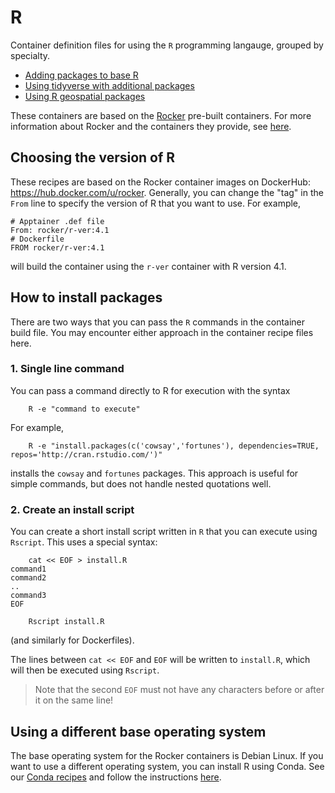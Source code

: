 <!--
   Copyright 2024, Center for High Throughput Computing, University of Wisconsin - Madison

   Licensed under the Apache License, Version 2.0 (the "License");
   you may not use this file except in compliance with the License.
   You may obtain a copy of the License at

       http://www.apache.org/licenses/LICENSE-2.0

   Unless required by applicable law or agreed to in writing, software
   distributed under the License is distributed on an "AS IS" BASIS,
   WITHOUT WARRANTIES OR CONDITIONS OF ANY KIND, either express or implied.
   See the License for the specific language governing permissions and
   limitations under the License.
-->

# R

Container definition files for using the `R` programming langauge, grouped 
by specialty.

- [Adding packages to base R](base-r)
- [Using tidyverse with additional packages](tidyverse)
- [Using R geospatial packages](geospatial)

These containers are based on the [Rocker](https://rocker-project.org/) pre-built containers. 
For more information about Rocker and the containers they provide, 
see [here](https://rocker-project.org/images/).

## Choosing the version of R

These recipes are based on the Rocker container images on DockerHub: https://hub.docker.com/u/rocker.
Generally, you can change the "tag" in the `From` line to specify the version of R that you want to use.
For example,

```
# Apptainer .def file
From: rocker/r-ver:4.1
# Dockerfile
FROM rocker/r-ver:4.1
```

will build the container using the `r-ver` container with R version 4.1.

## How to install packages

There are two ways that you can pass the `R` commands in the container build file.
You may encounter either approach in the container recipe files here.

### 1. Single line command

You can pass a command directly to R for execution with the syntax

```
    R -e "command to execute"
```

For example,

```
    R -e "install.packages(c('cowsay','fortunes'), dependencies=TRUE, repos='http://cran.rstudio.com/')"
```

installs the `cowsay` and `fortunes` packages. 
This approach is useful for simple commands, but does not handle nested quotations well.

### 2. Create an install script

You can create a short install script written in `R` that you can execute
using `Rscript`.
This uses a special syntax:

```
    cat << EOF > install.R
command1
command2
..
command3
EOF

    Rscript install.R
```

(and similarly for Dockerfiles).

The lines between `cat << EOF` and `EOF` will be written to `install.R`, 
which will then be executed using `Rscript`.

> Note that the second `EOF` must not have any characters before or after it on the same line!

## Using a different base operating system

The base operating system for the Rocker containers is Debian Linux. 
If you want to use a different operating system, you can install R using Conda. 
See our [Conda recipes](/software/Conda) and follow the instructions 
[here](https://docs.anaconda.com/free/working-with-conda/packages/using-r-language/).